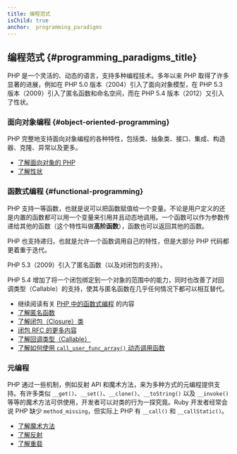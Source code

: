 ```yaml
---
title: 编程范式
isChild: true
anchor:  programming_paradigms
---
```


## 编程范式 {#programming_paradigms_title}

PHP 是一个灵活的、动态的语言，支持多种编程技术。多年以来 PHP 取得了许多显著的进展，例如在 PHP 5.0 版本（2004）引入了面向对象模型，在 PHP 5.3 版本（2009）引入了匿名函数和命名空间，而在 PHP 5.4 版本（2012）又引入了性状。

### 面向对象编程 {#object-oriented-programming}

PHP 完整地支持面向对象编程的各种特性，包括类、抽象类、接口、集成、构造器、克隆、异常以及更多。

* [了解面向对象的 PHP][oop]
* [了解性状][traits]

### 函数式编程 {#functional-programming}

PHP 支持一等函数，也就是说可以把函数赋值给一个变量。不论是用户定义的还是内置的函数都可以用一个变量来引用并且动态地调用。一个函数可以作为参数传递给其他的函数（这个特性叫做**高阶函数**），函数也可以返回其他的函数。

PHP 也支持递归，也就是允许一个函数调用自己的特性，但是大部分 PHP 代码都更着重于迭代。

PHP 5.3（2009）引入了匿名函数（以及对闭包的支持）。

PHP 5.4 增加了将一个闭包绑定到一个对象的范围中的能力，同时也改善了对回调类型（Callable）的支持，使其与匿名函数在几乎任何情况下都可以相互替代。

* 继续阅读有关 [PHP 中的函数式编程](pages/Functional-Programming.html) 的内容
* [了解匿名函数][anonymous-functions]
* [了解闭包（Closure）类][closure-class]
* [闭包 RFC 的更多内容][closures-rfc]
* [了解回调类型（Callable）][callables]
* [了解如何使用 `call_user_func_array()` 动态调用函数][call-user-func-array]

### 元编程

PHP 通过一些机制，例如反射 API 和魔术方法，来为多种方式的元编程提供支持。有许多类似 `__get()`、`__set()`、`__clone()`、`__toString()` 以及 `__invoke()` 等等的魔术方法可供使用，开发者可以对类的行为一探究竟。Ruby 开发者经常会说 PHP 缺少 `method_missing`，但实际上 PHP 有 `__call()` 和 `__callStatic()`。

* [了解魔术方法][magic-methods]
* [了解反射][reflection]
* [了解重载][overloading]


[oop]: http://php.net/language.oop5
[traits]: http://php.net/language.oop5.traits
[anonymous-functions]: http://php.net/functions.anonymous
[closure-class]: http://php.net/class.closure
[closures-rfc]: https://wiki.php.net/rfc/closures
[callables]: http://php.net/language.types.callable
[call-user-func-array]: http://php.net/function.call-user-func-array
[magic-methods]: http://php.net/language.oop5.magic
[reflection]: http://php.net/intro.reflection
[overloading]: http://php.net/language.oop5.overloading

